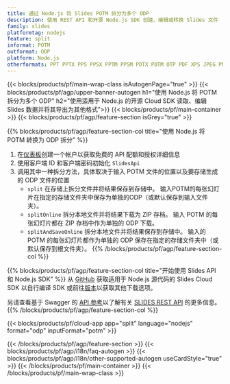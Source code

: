 ```yaml
---
title: 通过 Node.js 将 Slides POTM 拆分为多个 ODP
description: 使用 REST API 和开源 Node.js SDK 创建、编辑或转换 Slides 文件
family: slides
platformtag: nodejs
feature: split
informat: POTM
outformat: ODP
platform: Node.js
otherformats: PPT PPTX PPS PPSX PPTM PPSM POTX POTM OTP PDF XPS JPEG PNG BMP TIFF SVG HTML5 GIF XAML
---
```


{{< blocks/products/pf/main-wrap-class isAutogenPage="true" >}}
{{< blocks/products/pf/agp/upper-banner-autogen h1="使用 Node.js 将 POTM 拆分为多个 ODP" h2="使用适用于 Node.js 的开源 Cloud SDK 读取、编辑 Slides 数据并将其导出为其他格式">}}
{{< blocks/products/pf/main-container >}}
{{< blocks/products/pf/agp/feature-section isGrey="true" >}}

{{% blocks/products/pf/agp/feature-section-col title="使用 Node.js 将 POTM 转换为 ODP 拆分" %}}
1. 在<a href="https://dashboard.aspose.cloud/">仪表板</a>创建一个帐户以获取免费的 API 配额和授权详细信息
1. 使用客户端 ID 和客户端密码初始化 ```SlidesApi```
1. 调用其中一种拆分方法，具体取决于输入 POTM 文件的位置以及要存储生成的 ODP 文件的位置
    - ```split``` 在存储上拆分文件并将结果保存到存储中。 输入POTM的每张幻灯片在指定的存储文件夹中保存为单独的ODP（或默认保存到输入文件夹）。
    - ```splitOnline``` 拆分本地文件并将结果下载为 ZIP 存档。 输入 POTM 的每张幻灯片都在 ZIP 存档中作为单独的 ODP 下载。
    - ```splitAndSaveOnline``` 拆分本地文件并将结果保存到存储中。 输入的 POTM 的每张幻灯片都作为单独的 ODP 保存在指定的存储文件夹中（或默认保存到根文件夹）。
{{% /blocks/products/pf/agp/feature-section-col %}}

{{% blocks/products/pf/agp/feature-section-col title="开始使用 Slides API 和 Node.js SDK" %}}
从 [GitHub](https://github.com/aspose-slides-cloud/aspose-slides-cloud-nodejs) 获取适用于 Node.js 源代码的 Slides Cloud SDK 以自行编译 SDK 或前往[版本](https://releases.aspose.cloud/)以获取其他下载选项。
 
另请查看基于 Swagger 的 [API 参考](https://apireference.aspose.cloud/slides/)以了解有关 [SLIDES REST API](https://products.aspose.cloud/slides/curl/) 的更多信息。
{{% /blocks/products/pf/agp/feature-section-col %}}

{{< blocks/products/pf/cloud-app app="split" language="nodejs" format="odp" inputFormat="potm" >}}

{{< /blocks/products/pf/agp/feature-section >}}
{{< blocks/products/pf/agp/i18n/faq-autogen >}}
{{< blocks/products/pf/agp/i18n/other-supported-autogen useCardStyle="true" >}}
{{< /blocks/products/pf/main-container >}}
{{< /blocks/products/pf/main-wrap-class >}}